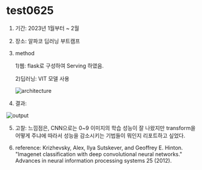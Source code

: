 # test0625

1. 기간:  2023년 1월부터 ~ 2월

2. 장소: 알파코 딥러닝 부트캠프

3. method

   1)웹: flask로 구성하여 Serving 하였음.

   2)딥러닝: VIT 모델 사용 

     ![architecture](https://github.com/shiny0510/test0625/assets/85111065/6f37fb36-da5c-4743-8f92-8c8aa24958a1)

4. 결과:

![output](https://github.com/shiny0510/test0625/assets/85111065/1ff75778-4b58-4f40-b851-df03badcc66d)

5. 고찰:
느낌점은, CNN으로는 0~9 이미지의 학습 성능이 잘 나왔지만 transform을 어떻게 주냐에 따라서 성능을 감소시키는 기법들이 뭐인지 리포트하고 싶었다.

6. reference:
Krizhevsky, Alex, Ilya Sutskever, and Geoffrey E. Hinton. "Imagenet classification with deep convolutional neural networks." Advances in neural information processing systems 25 (2012).

